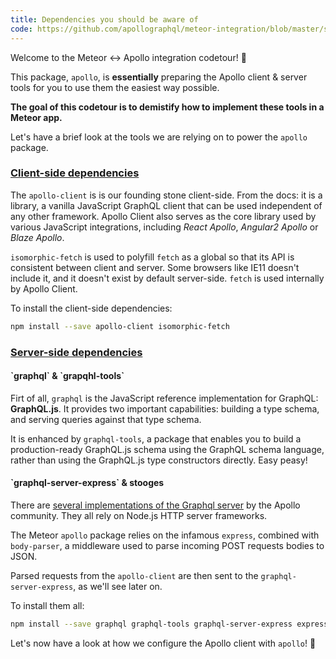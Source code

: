 ```yaml
---
title: Dependencies you should be aware of
code: https://github.com/apollographql/meteor-integration/blob/master/src/check-npm.js#L4-L16
---
```


Welcome to the Meteor ↔️ Apollo integration codetour! 🎉

This package, `apollo`, is **essentially** preparing the Apollo client & server tools for you to use them the easiest way possible. 

**The goal of this codetour is to demistify how to implement these tools in a Meteor app.** 

Let's have a brief look at the tools we are relying on to power the `apollo` package.

<a href="https://github.com/apollographql/meteor-integration/blob/master/check-npm.js#L6-L7"><h3>Client-side dependencies</h3></a>

The `apollo-client` is is our founding stone client-side. From the docs: it is a library, a vanilla JavaScript GraphQL client that can be used independent of any other framework. Apollo Client also serves as the core library used by various JavaScript integrations, including _React Apollo_, _Angular2 Apollo_ or _Blaze Apollo_.

`isomorphic-fetch` is used to polyfill `fetch` as a global so that its API is consistent between client and server. Some browsers like IE11 doesn't include it, and it doesn't exist by default server-side. `fetch` is used internally by Apollo Client.

To install the client-side dependencies:
```sh
npm install --save apollo-client isomorphic-fetch
```

<a href="https://github.com/apollographql/meteor-integration/blob/master/check-npm.js#L11-L15"><h3>Server-side dependencies</h3></a>

<h4>`graphql` & `grapqhl-tools`</h4>

Firt of all, `graphql` is the JavaScript reference implementation for GraphQL: **GraphQL.js**. It provides two important capabilities: building a type schema, and serving queries against that type schema.

It is enhanced by `graphql-tools`, a package that enables you to build a production-ready GraphQL.js schema using the GraphQL schema language, rather than using the GraphQL.js type constructors directly. Easy peasy!

<h4>`graphql-server-express` & stooges</h4>

There are [several implementations of the Graphql server](https://github.com/apollostack/graphql-server) by the Apollo community. They all rely on Node.js HTTP server frameworks.

The Meteor `apollo` package relies on the infamous `express`, combined with `body-parser`, a middleware used to parse incoming POST requests bodies to JSON.

Parsed requests from the `apollo-client` are then sent to the `graphql-server-express`, as we'll see later on.

To install them all:
```sh
npm install --save graphql graphql-tools graphql-server-express express body-parser
```

Let's now have a look at how we configure the Apollo client with `apollo`! 🤔
